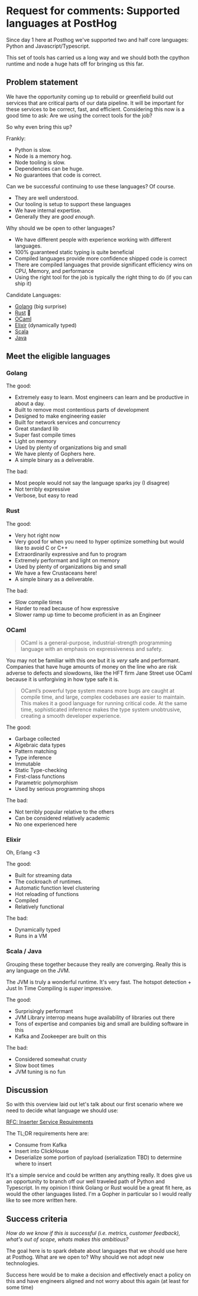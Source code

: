 # Request for comments: Supported languages at PostHog

Since day 1 here at Posthog we've supported two and half core languages: Python and Javascript/Typescript.

This set of tools has carried us a long way and we should both the cpython runtime and node a huge hats off for bringing us this far.

## Problem statement

We have the opportunity coming up to rebuild or greenfield build out services that are critical parts of our data pipeline. It will be important for these services to be correct, fast, and efficient. Considering this now is a good time to ask: Are we using the correct tools for the job?

So why even bring this up?

Frankly:

- Python is slow.
- Node is a memory hog.
- Node tooling is slow.
- Dependencies can be huge.
- No guarantees that code is correct.

Can we be successful continuing to use these languages? Of course.

- They are well understood.
- Our tooling is setup to support these languages
- We have internal expertise.
- Generally they are _good enough_.

Why should we be open to other languages?

- We have different people with experience working with different languages.
- 100% guaranteed static typing is quite beneficial
- Compiled languages provide more confidence shipped code is correct
- There are compiled languages that provide significant efficiency wins on CPU, Memory, and performance
- Using the right tool for the job is typically the right thing to do (if you can ship it)

Candidate Languages:

- [Golang](https://go.dev/) (big surprise)
- [Rust](https://www.rust-lang.org/) 🦀
- [OCaml](https://ocaml.org/)
- [Elixir](https://elixir-lang.org/) (dynamically typed)
- [Scala](https://www.scala-lang.org/)
- [Java](<https://en.wikipedia.org/wiki/Java_(programming_language)>)

## Meet the eligible languages

### Golang

The good:

- Extremely easy to learn. Most engineers can learn and be productive in about a day.
- Built to remove most contentious parts of development
- Designed to make engineering easier
- Built for network services and concurrency
- Great standard lib
- Super fast compile times
- Light on memory
- Used by plenty of organizations big and small
- We have plenty of Gophers here.
- A simple binary as a deliverable.

The bad:

- Most people would not say the language sparks joy (I disagree)
- Not terribly expressive
- Verbose, but easy to read

### Rust

The good:

- Very hot right now
- Very good for when you need to hyper optimize something but would like to avoid C or C++
- Extraordinarily expressive and fun to program
- Extremely performant and light on memory
- Used by plenty of organizations big and small
- We have a few Crustaceans here!
- A simple binary as a deliverable.

The bad:

- Slow compile times
- Harder to read because of how expressive
- Slower ramp up time to become proficient in as an Engineer

### OCaml

> OCaml is a general-purpose, industrial-strength programming language with an emphasis on expressiveness and safety.

You may not be familiar with this one but it is _very_ safe and performant. Companies that have huge amounts of money on the line who are risk adverse to defects and slowdowns, like the HFT firm Jane Street use OCaml because it is unforgiving in how type safe it is.

> OCaml’s powerful type system means more bugs are caught at compile time, and large, complex codebases are easier to maintain. This makes it a good language for running critical code. At the same time, sophisticated inference makes the type system unobtrusive, creating a smooth developer experience.

The good:

- Garbage collected
- Algebraic data types
- Pattern matching
- Type inference
- Immutable
- Static Type-checking
- First-class functions
- Parametric polymorphism
- Used by serious programming shops

The bad:

- Not terribly popular relative to the others
- Can be considered relatively academic
- No one experienced here

### Elixir

Oh, Erlang <3

The good:

- Built for streaming data
- The cockroach of runtimes.
- Automatic function level clustering
- Hot reloading of functions
- Compiled
- Relatively functional

The bad:

- Dynamically typed
- Runs in a VM

### Scala / Java

Grouping these together because they really are converging. Really this is any language on the JVM.

The JVM is truly a wonderful runtime. It's very fast. The hotspot detection + Just In Time Compiling is _super_ impressive.

The good:

- Surprisingly performant
- JVM Library interrop means huge availability of libraries out there
- Tons of expertise and companies big and small are building software in this
- Kafka and Zookeeper are built on this

The bad:

- Considered somewhat crusty
- Slow boot times
- JVM tuning is no fun

## Discussion

So with this overview laid out let's talk about our first scenario where we need to decide what language we should use:

[RFC: Inserter Service Requirements](https://github.com/PostHog/meta/pull/68)

The TL;DR requirements here are:

- Consume from Kafka
- Insert into ClickHouse
- Deserialize some portion of payload (serialization TBD) to determine where to insert

It's a simple service and could be written any anything really. It does give us an opportunity to branch off our well traveled path of Python and Typescript. In my opinion I think Golang or Rust would be a great fit here, as would the other languages listed. I'm a Gopher in particular so I would really like to see more written here.

## Success criteria

_How do we know if this is successful (i.e. metrics, customer feedback), what's out of scope, whats makes this ambitious?_

The goal here is to spark debate about languages that we should use here at Posthog. What are we open to? Why should we not adopt new technologies.

Success here would be to make a decision and effectively enact a policy on this and have engineers aligned and not worry about this again (at least for some time)
